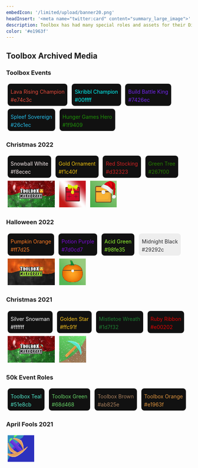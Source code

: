 ```yaml
---
embedIcon: '/limited/upload/banner20.png'
headInsert: '<meta name="twitter:card" content="summary_large_image">'
description: Toolbox has had many special roles and assets for their Discord server, whether it be seasonal or a member milestone. These colors and images are likely to never be seen again, unless archived as they happen, or at least soon enough that not all is lost.
color: '#e1963f'
---
```

## Toolbox Archived Media
<div class="changelog-container">
  <h3>Toolbox Events</h3>
  <div>
    <a class="home-content-container" style="border-radius:8px;background: #111;padding:8px;color:#ccc;display:inline-block;margin:4px;line-height: 0;--color: #e74c3c;">
      <p class="dreamsdb infotitle" style="color: var(--color);">Lava Rising Champion</p>
      <p class="dreamsdb infostats" style="display: block;line-height: 16px;margin: 0;color: var(--color);">#e74c3c</p>
    </a>
    <a class="home-content-container" style="border-radius:8px;background: #111;padding:8px;color:#ccc;display:inline-block;margin:4px;line-height: 0;--color: #00ffff;">
      <p class="dreamsdb infotitle" style="color: var(--color);">Skribbl Champion</p>
      <p class="dreamsdb infostats" style="display: block;line-height: 16px;margin: 0;color: var(--color);">#00ffff</p>
    </a>
    <a class="home-content-container" style="border-radius:8px;background: #111;padding:8px;color:#ccc;display:inline-block;margin:4px;line-height: 0;--color: #7426ec;">
      <p class="dreamsdb infotitle" style="color: var(--color);">Build Battle King</p>
      <p class="dreamsdb infostats" style="display: block;line-height: 16px;margin: 0;color: var(--color);">#7426ec</p>
    </a>
    <a class="home-content-container" style="border-radius:8px;background: #111;padding:8px;color:#ccc;display:inline-block;margin:4px;line-height: 0;--color: #26c1ec;">
      <p class="dreamsdb infotitle" style="color: var(--color);">Spleef Sovereign</p>
      <p class="dreamsdb infostats" style="display: block;line-height: 16px;margin: 0;color: var(--color);">#26c1ec</p>
    </a>
    <a class="home-content-container" style="border-radius:8px;background: #111;padding:8px;color:#ccc;display:inline-block;margin:4px;line-height: 0;--color: #1f9409;">
      <p class="dreamsdb infotitle" style="color: var(--color);">Hunger Games Hero</p>
      <p class="dreamsdb infostats" style="display: block;line-height: 16px;margin: 0;color: var(--color);">#1f9409</p>
    </a>
  </div>
</div>
<div class="changelog-container">
  <h3>Christmas 2022</h3>
  <div>
    <a class="home-content-container" style="border-radius:8px;background: #111;padding:8px;color:#ccc;display:inline-block;margin:4px;line-height: 0;--color: #f8ecec;">
      <p class="dreamsdb infotitle" style="color: var(--color);">Snowball White</p>
      <p class="dreamsdb infostats" style="display: block;line-height: 16px;margin: 0;color: var(--color);">#f8ecec</p>
    </a>
    <a class="home-content-container" style="border-radius:8px;background: #111;padding:8px;color:#ccc;display:inline-block;margin:4px;line-height: 0;--color: #f1c40f;">
      <p class="dreamsdb infotitle" style="color: var(--color);">Gold Ornament</p>
      <p class="dreamsdb infostats" style="display: block;line-height: 16px;margin: 0;color: var(--color);">#f1c40f</p>
    </a>
    <a class="home-content-container" style="border-radius:8px;background: #111;padding:8px;color:#ccc;display:inline-block;margin:4px;line-height: 0;--color: #d32323;">
      <p class="dreamsdb infotitle" style="color: var(--color);">Red Stocking</p>
      <p class="dreamsdb infostats" style="display: block;line-height: 16px;margin: 0;color: var(--color);">#d32323</p>
    </a>
    <a class="home-content-container" style="border-radius:8px;background: #111;padding:8px;color:#ccc;display:inline-block;margin:4px;line-height: 0;--color: #267f00;">
      <p class="dreamsdb infotitle" style="color: var(--color);">Green Tree</p>
      <p class="dreamsdb infostats" style="display: block;line-height: 16px;margin: 0;color: var(--color);">#267f00</p>
    </a>
    <div class="home-content-container" style="justify-content:left">
      <img src="./upload/xmas220.png">
      <img src="./upload/xmas221.gif">
      <img src="./upload/xmas222.png">
    </div>
  </div>
</div>
<div class="changelog-container">
  <h3>Halloween 2022</h3>
  <div>
    <a class="home-content-container" style="border-radius:8px;background: #111;padding:8px;color:#ccc;display:inline-block;margin:4px;line-height: 0;--color: #ff7d25;">
      <p class="dreamsdb infotitle" style="color: var(--color);">Pumpkin Orange</p>
      <p class="dreamsdb infostats" style="display: block;line-height: 16px;margin: 0;color: var(--color);">#ff7d25</p>
    </a>
    <a class="home-content-container" style="border-radius:8px;background: #111;padding:8px;color:#ccc;display:inline-block;margin:4px;line-height: 0;--color: #7d0cd7;">
      <p class="dreamsdb infotitle" style="color: var(--color);">Potion Purple</p>
      <p class="dreamsdb infostats" style="display: block;line-height: 16px;margin: 0;color: var(--color);">#7d0cd7</p>
    </a>
    <a class="home-content-container" style="border-radius:8px;background: #111;padding:8px;color:#ccc;display:inline-block;margin:4px;line-height: 0;--color: #98fe35;">
      <p class="dreamsdb infotitle" style="color: var(--color);">Acid Green</p>
      <p class="dreamsdb infostats" style="display: block;line-height: 16px;margin: 0;color: var(--color);">#98fe35</p>
    </a>
    <a class="home-content-container" style="border-radius:8px;background: #eee;padding:8px;color:#ccc;display:inline-block;margin:4px;line-height: 0;--color: #29292c;">
      <p class="dreamsdb infotitle" style="color: var(--color);">Midnight Black</p>
      <p class="dreamsdb infostats" style="display: block;line-height: 16px;margin: 0;color: var(--color);">#29292c</p>
    </a>
    <div class="home-content-container" style="justify-content:left">
      <img src="./upload/spook220.png">
      <img src="./upload/spook221.png">
    </div>
  </div>
</div>
<div class="changelog-container">
  <h3>Christmas 2021</h3>
  <div>
    <a class="home-content-container" style="border-radius:8px;background: #111;padding:8px;color:#ccc;display:inline-block;margin:4px;line-height: 0;--color: #ffffff;">
      <p class="dreamsdb infotitle" style="color: var(--color);">Silver Snowman</p>
      <p class="dreamsdb infostats" style="display: block;line-height: 16px;margin: 0;color: var(--color);">#ffffff</p>
    </a>
    <a class="home-content-container" style="border-radius:8px;background: #111;padding:8px;color:#ccc;display:inline-block;margin:4px;line-height: 0;--color: #ffc91f;">
      <p class="dreamsdb infotitle" style="color: var(--color);">Golden Star</p>
      <p class="dreamsdb infostats" style="display: block;line-height: 16px;margin: 0;color: var(--color);">#ffc91f</p>
    </a>
    <a class="home-content-container" style="border-radius:8px;background: #111;padding:8px;color:#ccc;display:inline-block;margin:4px;line-height: 0;--color: #1d7f32;">
      <p class="dreamsdb infotitle" style="color: var(--color);">Mistletoe Wreath</p>
      <p class="dreamsdb infostats" style="display: block;line-height: 16px;margin: 0;color: var(--color);">#1d7f32</p>
    </a>
    <a class="home-content-container" style="border-radius:8px;background: #111;padding:8px;color:#ccc;display:inline-block;margin:4px;line-height: 0;--color: #e00202;">
      <p class="dreamsdb infotitle" style="color: var(--color);">Ruby Ribbon</p>
      <p class="dreamsdb infostats" style="display: block;line-height: 16px;margin: 0;color: var(--color);">#e00202</p>
    </a>
    <div class="home-content-container" style="justify-content:left">
      <img src="./upload/xmas210.png">
      <img src="./upload/xmas211.gif">
    </div>
  </div>
</div>
<div class="changelog-container">
  <h3>50k Event Roles</h3>
  <div>
    <a class="home-content-container" style="border-radius:8px;background: #111;padding:8px;color:#ccc;display:inline-block;margin:4px;line-height: 0;--color: #51e8cb;">
      <p class="dreamsdb infotitle" style="color: var(--color);">Toolbox Teal</p>
      <p class="dreamsdb infostats" style="display: block;line-height: 16px;margin: 0;color: var(--color);">#51e8cb</p>
    </a>
    <a class="home-content-container" style="border-radius:8px;background: #111;padding:8px;color:#ccc;display:inline-block;margin:4px;line-height: 0;--color: #68d468;">
      <p class="dreamsdb infotitle" style="color: var(--color);">Toolbox Green</p>
      <p class="dreamsdb infostats" style="display: block;line-height: 16px;margin: 0;color: var(--color);">#68d468</p>
    </a>
    <a class="home-content-container" style="border-radius:8px;background: #111;padding:8px;color:#ccc;display:inline-block;margin:4px;line-height: 0;--color: #ab825e;">
      <p class="dreamsdb infotitle" style="color: var(--color);">Toolbox Brown</p>
      <p class="dreamsdb infostats" style="display: block;line-height: 16px;margin: 0;color: var(--color);">#ab825e</p>
    </a>
    <a class="home-content-container" style="border-radius:8px;background: #111;padding:8px;color:#ccc;display:inline-block;margin:4px;line-height: 0;--color: #e1963f;">
      <p class="dreamsdb infotitle" style="color: var(--color);">Toolbox Orange</p>
      <p class="dreamsdb infostats" style="display: block;line-height: 16px;margin: 0;color: var(--color);">#e1963f</p>
    </a>
  </div>
</div>
<div class="changelog-container">
  <h3>April Fools 2021</h3>
  <div>
    <div class="home-content-container" style="justify-content:left">
      <img src="./upload/fools210.gif">
    </div>
  </div>
</div>
<style>
  .changelog-container>div>div>img {
    margin: 4px;
    height: 72px;
    image-rendering: pixelated
  }
</style>
